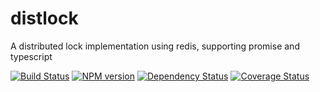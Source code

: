 # distlock

A distributed lock implementation using redis, supporting promise and typescript


[![Build Status](https://api.travis-ci.org/spearhead-ea/distlock.svg?branch=master)](https://travis-ci.org/spearhead-ea/distlock)
[![NPM version](https://badge.fury.io/js/distlock.svg)](http://badge.fury.io/js/distlock)
[![Dependency Status](https://david-dm.org/spearhead-ea/distlock/status.svg)](https://david-dm.org/spearhead-ea/distlock)
[![Coverage Status](https://coveralls.io/repos/github/spearhead-ea/distlock/badge.svg?branch=master)](https://coveralls.io/github/spearhead-ea/distlock?branch=master)
